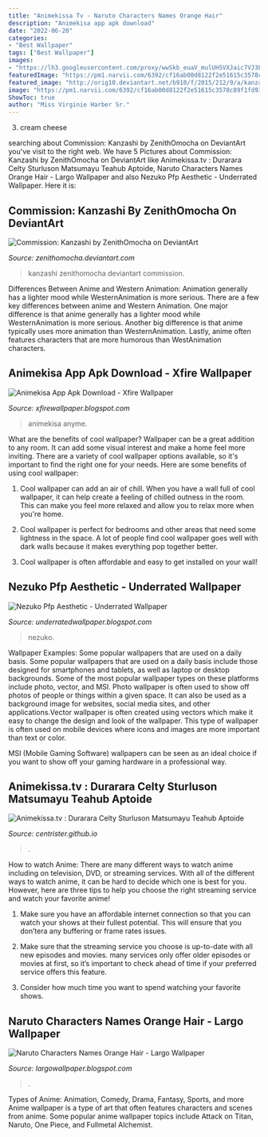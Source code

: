 ```yaml
---
title: "Animekissa Tv - Naruto Characters Names Orange Hair"
description: "Animekisa app apk download"
date: "2022-06-20"
categories:
- "Best Wallpaper"
tags: ["Best Wallpaper"]
images:
- "https://lh3.googleusercontent.com/proxy/wwSkb_euaV_mulUH5VXJaic7VJ3EnmgtVXzm2leLymIO4FsMDtDVBJEgqVY4kSOit6Y7r7Gvns4oPQDdEkznvToVy_ESi72tpnFDkVRI"
featuredImage: "https://pm1.narvii.com/6392/cf16ab00d8122f2e51615c3578c89f1fd93c078f_hq.jpg"
featured_image: "http://orig10.deviantart.net/b910/f/2015/212/9/a/kanzashi_copy_by_zenithomocha-d93lgm9.jpg"
image: "https://pm1.narvii.com/6392/cf16ab00d8122f2e51615c3578c89f1fd93c078f_hq.jpg"
ShowToc: true
author: "Miss Virginie Harber Sr."
---
```



3. cream cheese 

	

		
searching about Commission: Kanzashi by ZenithOmocha on DeviantArt you've visit to the right web. We have 5 Pictures about Commission: Kanzashi by ZenithOmocha on DeviantArt like Animekissa.tv : Durarara Celty Sturluson Matsumayu Teahub Aptoide, Naruto Characters Names Orange Hair - Largo Wallpaper and also Nezuko Pfp Aesthetic - Underrated Wallpaper. Here it is:
		
    
## Commission: Kanzashi By ZenithOmocha On DeviantArt

<img loading=lazy src="http://orig10.deviantart.net/b910/f/2015/212/9/a/kanzashi_copy_by_zenithomocha-d93lgm9.jpg" onerror="this.onerror=null;this.src='https://tse4.mm.bing.net/th?id=OIP.PYSBKXf41QVViPrvj39UpgHaLH&amp;pid=15.1';" alt="Commission: Kanzashi by ZenithOmocha on DeviantArt">

_Source: zenithomocha.deviantart.com_

>kanzashi zenithomocha deviantart commission. 

	

Differences Between Anime and Western Animation: Animation generally has a lighter mood while WesternAnimation is more serious.
There are a few key differences between anime and Western Animation. One major difference is that anime generally has a lighter mood while WesternAnimation is more serious. Another big difference is that anime typically uses more animation than WesternAnimation. Lastly, anime often features characters that are more humorous than WestAnimation characters.

    
## Animekisa App Apk Download - Xfire Wallpaper

<img loading=lazy src="https://imag.malavida.com/mvimgbig/download-fs/anyme-21435-7.jpg" onerror="this.onerror=null;this.src='https://tse1.mm.bing.net/th?id=OIP.cXzZrSvYZ4tBnFmnkXrnVQHaPO&amp;pid=15.1';" alt="Animekisa App Apk Download - Xfire Wallpaper">

_Source: xfirewallpaper.blogspot.com_

>animekisa anyme. 

	

What are the benefits of cool wallpaper?
Wallpaper can be a great addition to any room. It can add some visual interest and make a home feel more inviting. There are a variety of cool wallpaper options available, so it's important to find the right one for your needs. Here are some benefits of using cool wallpaper: 
1. Cool wallpaper can add an air of chill. When you have a wall full of cool wallpaper, it can help create a feeling of chilled outness in the room. This can make you feel more relaxed and allow you to relax more when you're home. 

2. Cool wallpaper is perfect for bedrooms and other areas that need some lightness in the space. A lot of people find cool wallpaper goes well with dark walls because it makes everything pop together better. 

3. Cool wallpaper is often affordable and easy to get installed on your wall!

    
## Nezuko Pfp Aesthetic - Underrated Wallpaper

<img loading=lazy src="https://lh3.googleusercontent.com/proxy/wwSkb_euaV_mulUH5VXJaic7VJ3EnmgtVXzm2leLymIO4FsMDtDVBJEgqVY4kSOit6Y7r7Gvns4oPQDdEkznvToVy_ESi72tpnFDkVRI" onerror="this.onerror=null;this.src='https://tse4.mm.bing.net/th?id=OIP.fo2QbbjeR2HOkzMmarqOowAAAA&amp;pid=15.1';" alt="Nezuko Pfp Aesthetic - Underrated Wallpaper">

_Source: underratedwallpaper.blogspot.com_

>nezuko. 

	

Wallpaper Examples: Some popular wallpapers that are used on a daily basis.
Some popular wallpapers that are used on a daily basis include those designed for smartphones and tablets, as well as laptop or desktop backgrounds. Some of the most popular wallpaper types on these platforms include photo, vector, and MSI. 
Photo wallpaper is often used to show off photos of people or things within a given space. It can also be used as a background image for websites, social media sites, and other applications.Vector wallpaper is often created using vectors which make it easy to change the design and look of the wallpaper. This type of wallpaper is often used on mobile devices where icons and images are more important than text or color. 

MSI (Mobile Gaming Software) wallpapers can be seen as an ideal choice if you want to show off your gaming hardware in a professional way.

    
## Animekissa.tv : Durarara Celty Sturluson Matsumayu Teahub Aptoide

<img loading=lazy src="https://pm1.narvii.com/6392/cf16ab00d8122f2e51615c3578c89f1fd93c078f_hq.jpg" onerror="this.onerror=null;this.src='https://tse3.mm.bing.net/th?id=OIP.lHZX4cb8tPmqGTQeCs3lNwHaHa&amp;pid=15.1';" alt="Animekissa.tv : Durarara Celty Sturluson Matsumayu Teahub Aptoide">

_Source: centrister.github.io_

>. 

	

How to watch Anime: There are many different ways to watch anime including on television, DVD, or streaming services.
With all of the different ways to watch anime, it can be hard to decide which one is best for you. However, here are three tips to help you choose the right streaming service and watch your favorite anime!
1. Make sure you have an affordable internet connection so that you can watch your shows at their fullest potential. This will ensure that you don’tera any buffering or frame rates issues.

2. Make sure that the streaming service you choose is up-to-date with all new episodes and movies. many services only offer older episodes or movies at first, so it’s important to check ahead of time if your preferred service offers this feature.

3. Consider how much time you want to spend watching your favorite shows.

    
## Naruto Characters Names Orange Hair - Largo Wallpaper

<img loading=lazy src="https://lh3.googleusercontent.com/proxy/SPbSH1RDtrtQK_A6xGh7VAGZeLH2UPXN6kJq80iy0k9meOzT7E8wTWj8BHlqXlXGuEgy6DJy0s_07n2EdS5Yjv6JkskzvF6lWruxZE7XdU44JgGjv-yEbGzXNQYaDx7-ZKoKTBoY8A" onerror="this.onerror=null;this.src='https://tse2.mm.bing.net/th?id=OIP.hMvCEQ9uxG6kZiHR3u9QjwHaFC&amp;pid=15.1';" alt="Naruto Characters Names Orange Hair - Largo Wallpaper">

_Source: largowallpaper.blogspot.com_

>. 

	

Types of Anime: Animation, Comedy, Drama, Fantasy, Sports, and more
Anime wallpaper is a type of art that often features characters and scenes from anime. Some popular anime wallpaper topics include Attack on Titan, Naruto, One Piece, and Fullmetal Alchemist.

